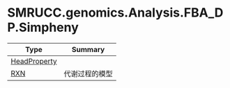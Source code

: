 ﻿
# SMRUCC.genomics.Analysis.FBA_DP.Simpheny

|Type|Summary|
|----|-------|
|[HeadProperty](./HeadProperty.md)||
|[RXN](./RXN.md)|代谢过程的模型|

